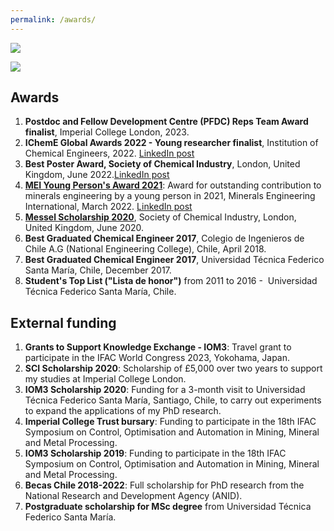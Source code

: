 ```yaml
---
permalink: /awards/
---
```


![](/_pages/2.png)

![](/_pages/awards2.png)

## Awards

1. **Postdoc and Fellow Development Centre (PFDC) Reps Team Award finalist**, Imperial College London, 2023. 
1. **IChemE Global Awards 2022 - Young researcher finalist**, Institution of Chemical Engineers, 2022. [LinkedIn post](https://www.linkedin.com/posts/paulinaquintanilla_what-a-great-night-i-had-at-the-institution-activity-6999700569758048256-RB2l?utm_source=share&utm_medium=member_desktop)
1. **Best Poster Award, Society of Chemical Industry**, London, United Kingdom, June 2022.[LinkedIn post](https://www.linkedin.com/posts/paulinaquintanilla_it-was-a-pleasure-to-participate-in-the-agm-activity-6955271602183753728-y7ig?utm_source=share&utm_medium=member_desktop)
1. [**MEI Young Person's Award 2021**](https://min-eng.blogspot.com/2022/03/mei-young-persons-award-2021-to-paulina.html): Award for outstanding contribution to minerals engineering by a young person in 2021, Minerals Engineering International, March 2022. [LinkedIn post](https://www.linkedin.com/posts/barrywillsmei_we-are-very-pleased-to-announce-that-the-activity-6911594382777307136-1zWy?utm_source=share&utm_medium=member_desktop)
1. [**Messel Scholarship 2020**](https://www.soci.org/en/news/awards/scholars/2020-paulina-quintanilla), Society of Chemical Industry, London, United Kingdom, June 2020.
1. **Best Graduated Chemical Engineer 2017**, Colegio de Ingenieros de Chile A.G (National Engineering College), Chile, April 2018.
1. **Best Graduated Chemical Engineer 2017**, Universidad Técnica Federico Santa María, Chile, December 2017. 
1. **Student's Top List ("Lista de honor")** from 2011 to 2016 -  Universidad Técnica Federico Santa María, Chile.


## External funding
1. **Grants to Support Knowledge Exchange - IOM3**: Travel grant to participate in the IFAC World Congress 2023, Yokohama, Japan. 
1. **SCI Scholarship 2020**: Scholarship of £5,000 over two years to support my studies at Imperial College London. 
1. **IOM3 Scholarship 2020**: Funding for a 3-month visit to Universidad Técnica Federico Santa María, Santiago, Chile, to carry out experiments to expand the applications of my PhD research.
1. **Imperial College Trust bursary**: Funding to participate in the 18th IFAC Symposium on Control, Optimisation and Automation in Mining, Mineral and Metal Processing.
1. **IOM3 Scholarship 2019**: Funding to participate in the 18th IFAC Symposium on Control, Optimisation and Automation in Mining, Mineral and Metal Processing.
1. **Becas Chile 2018-2022**: Full scholarship for PhD research from the National Research and Development Agency (ANID). 
1. **Postgraduate scholarship for MSc degree** from Universidad Técnica Federico Santa María.
